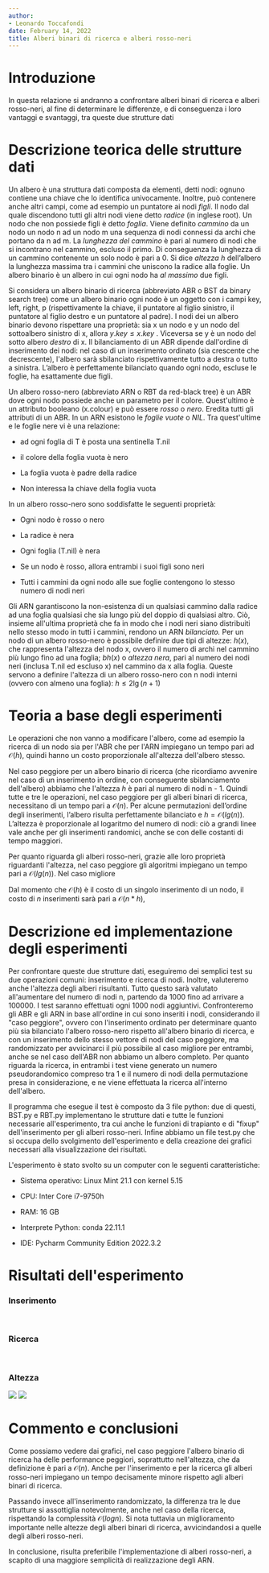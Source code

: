 ```yaml
---
author:
- Leonardo Toccafondi   
date: February 14, 2022
title: Alberi binari di ricerca e alberi rosso-neri
---
```


# Introduzione

In questa relazione si andranno a confrontare alberi binari di ricerca e alberi rosso-neri, al fine di determinare le differenze, e di conseguenza i loro vantaggi e svantaggi, tra queste due strutture dati

# Descrizione teorica delle strutture dati

Un albero è una struttura dati composta da elementi, detti nodi: ognuno contiene una chiave che lo identifica univocamente. Inoltre, può contenere anche altri campi, come ad esempio un puntatore ai nodi *figli*. Il nodo dal quale discendono tutti gli altri nodi viene detto *radice* (in inglese root). Un nodo che non possiede figli è detto *foglia*. Viene definito *cammino* da un nodo un nodo n ad un nodo m una sequenza di nodi connessi da archi che portano da n ad m. La *lunghezza del cammino* è pari al numero di nodi che si incontrano nel cammino, escluso il primo. Di conseguenza la lunghezza di un cammino contenente un solo nodo è pari a 0. Si dice *altezza* $h$ dell’albero la lunghezza
massima tra i cammini che uniscono la radice alla foglie.
Un albero binario è un albero in cui ogni nodo ha *al massimo* due figli.

Si considera un albero binario di ricerca (abbreviato ABR o BST da binary search tree) come un albero binario ogni nodo è un oggetto con i campi key, left, right, p (rispettivamente la chiave, il puntatore al figlio sinistro, il puntatore al figlio destro e un puntatore al padre). I nodi dei un albero binario devono rispettare una proprietà: sia x un nodo e y un nodo del sottoalbero sinistro di x, allora $y.key \leq x.key$ . Viceversa se y è un nodo del sotto albero *destro* di x.
Il bilanciamento di un ABR dipende dall'ordine di inserimento dei nodi: nel caso di un inserimento ordinato (sia crescente che decrescente), l'albero sarà sbilanciato rispettivamente tutto a destra o tutto a sinistra. L’albero è perfettamente bilanciato quando ogni nodo, escluse le foglie, ha esattamente due figli.

Un albero rosso-nero (abbreviato ARN o RBT da red-black tree) è un ABR dove ogni nodo possiede anche un parametro per il colore. Quest'ultimo è un attributo booleano (x.colour) e può essere *rosso* o *nero*. Eredita tutti gli attributi di un ABR. In un ARN esistono le *foglie vuote* o *NIL*. Tra quest'ultime e le foglie nere vi è una relazione:

- ad ogni foglia di T è posta una sentinella T.nil

- il colore della foglia vuota è nero

- La foglia vuota è padre della radice

- Non interessa la chiave della foglia vuota   

In un albero rosso-nero sono soddisfatte le seguenti proprietà:

- Ogni nodo è rosso o nero

- La radice è nera

- Ogni foglia (T.nil) è nera

- Se un nodo è rosso, allora entrambi i suoi figli sono neri

- Tutti i cammini da ogni nodo alle sue foglie contengono lo stesso numero di nodi neri

Gli ARN garantiscono la non-esistenza di un qualsiasi cammino dalla radice ad una foglia qualsiasi che sia lungo più del doppio di qualsiasi altro. Ciò, insieme all'ultima proprietà che fa in modo che i nodi neri siano distribuiti nello stesso modo in tutti i cammini, rendono un ARN *bilanciato.*
Per un nodo di un albero rosso-nero è possibile definire due tipi di altezze: $h(x)$, che rappresenta l'altezza del nodo x, ovvero il numero di archi nel cammino più lungo fino ad una foglia; $bh(x)$ o *altezza nera*, pari al numero dei nodi neri (inclusa T.nil ed escluso x) nel cammino da x alla foglia. Queste servono a definire l'altezza di un albero rosso-nero con n nodi interni (ovvero con almeno una foglia): $h \leq 2 \lg(n+1)$

# Teoria a base degli esperimenti

Le operazioni che non vanno a modificare l'albero, come ad esempio la ricerca di un nodo sia per l'ABR che per l'ARN impiegano un tempo pari ad $\mathcal{O}(h)$, quindi hanno un costo proporzionale all'altezza dell'albero stesso. 

Nel caso peggiore per un albero binario di ricerca (che ricordiamo avvenire nel caso di un inserimento in ordine, con conseguente sbilanciamento dell'albero) abbiamo che l'altezza $h$ è pari al numero di nodi n - 1. Quindi tutte e tre le operazioni, nel caso peggiore per gli alberi binari di ricerca, necessitano di un tempo pari a $\mathcal{O}(n)$. Per alcune permutazioni dell’ordine degli inserimenti, l’albero risulta perfettamente bilanciato e $h = \mathcal{O}(lg(n))$. L’altezza è proporzionale al logaritmo del numero di nodi: ciò a grandi linee vale anche per gli inserimenti randomici, anche se con delle costanti di tempo maggiori.

Per quanto riguarda gli alberi rosso-neri, grazie alle loro proprietà riguardanti l'altezza, nel caso peggiore gli algoritmi impiegano un tempo pari a $\mathcal{O}(lg(n))$. Nel caso migliore

Dal momento che $\mathcal{O}(h)$ è il costo di un singolo inserimento di un nodo, il costo di $n$ inserimenti sarà pari a $\mathcal{O}(n*h)$,

# Descrizione ed implementazione degli esperimenti

Per confrontare queste due strutture dati, eseguiremo dei semplici test su due operazioni comuni: inserimento e ricerca di nodi. Inoltre, valuteremo anche l'altezza degli alberi risultanti.
Tutto questo sarà valutato all'aumentare del numero di nodi n, partendo da 1000 fino ad arrivare a 100000. I test saranno effettuati ogni 1000 nodi aggiuntivi.
Confronteremo gli ABR e gli ARN in base all'ordine in cui sono inseriti i nodi, considerando il "caso peggiore", ovvero con l'inserimento ordinato per determinare quanto più sia bilanciato l'albero rosso-nero rispetto all'albero binario di ricerca, e con un inserimento dello stesso vettore di nodi del caso peggiore, ma randomizzato per avvicinarci il più possibile al caso migliore per entrambi, anche se nel caso dell'ABR non abbiamo un albero completo.
Per quanto riguarda la ricerca, in entrambi i test viene generato un numero pseudorandomico compreso tra 1 e il numero di nodi della permutazione presa in considerazione, e ne viene effettuata la ricerca all'interno dell'albero.

Il programma che esegue il test è composto da 3 file python: due di questi, BST.py e RBT.py implementano le strutture dati e tutte le funzioni necessarie all'esperimento, tra cui anche le funzioni di trapianto e di "fixup" dell'inserimento per gli alberi rosso-neri. Infine abbiamo un file test.py che si occupa dello svolgimento dell'esperimento e della creazione dei grafici necessari alla visualizzazione dei risultati.

L'esperimento è stato svolto su un computer con le seguenti caratteristiche:

- Sistema operativo: Linux  Mint 21.1 con kernel 5.15

- CPU: Inter Core i7-9750h

- RAM: 16 GB 

- Interprete Python: conda 22.11.1

- IDE: Pycharm Community Edition 2022.3.2

# Risultati dell'esperimento

### Inserimento

<img src="../img/w_case/ins.png" title="Figura 1" alt="" data-align="inline">
<img src="../img/rand/ins.png" title="Figura 2" alt="" data-align="inline">

### Ricerca

<img src="../img/w_case/s.png" title="Figura 3" alt="" data-align="inline">
<img src="../img/rand/s.png" title="Figura 4" alt="" data-align="inline">

### Altezza

![](../img/w_case/h.png)
![](../img/rand/h.png)

# Commento e conclusioni

Come possiamo vedere dai grafici, nel caso peggiore l'albero binario di ricerca ha delle performance peggiori, soprattutto nell'altezza, che da definizione è pari a $\mathcal{O}(n)$. Anche per l'inserimento e per la ricerca gli alberi rosso-neri impiegano un tempo decisamente minore rispetto agli alberi binari di ricerca.

Passando invece all'inserimento randomizzato, la differenza tra le due strutture si assottiglia notevolmente, anche nel caso della ricerca, rispettando la complessità $\mathcal{O}(logn)$.
Si nota tuttavia un miglioramento importante nelle altezze degli alberi binari di ricerca, avvicindandosi a quelle degli alberi rosso-neri.

In conclusione, risulta preferibile l'implementazione di alberi rosso-neri, a scapito di una maggiore semplicità di realizzazione degli ARN.